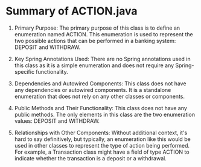 # Summary of ACTION.java

1. Primary Purpose: The primary purpose of this class is to define an enumeration named ACTION. This enumeration is used to represent the two possible actions that can be performed in a banking system: DEPOSIT and WITHDRAW. 

2. Key Spring Annotations Used: There are no Spring annotations used in this class as it is a simple enumeration and does not require any Spring-specific functionality.

3. Dependencies and Autowired Components: This class does not have any dependencies or autowired components. It is a standalone enumeration that does not rely on any other classes or components.

4. Public Methods and Their Functionality: This class does not have any public methods. The only elements in this class are the two enumeration values: DEPOSIT and WITHDRAW.

5. Relationships with Other Components: Without additional context, it's hard to say definitively, but typically, an enumeration like this would be used in other classes to represent the type of action being performed. For example, a Transaction class might have a field of type ACTION to indicate whether the transaction is a deposit or a withdrawal.
